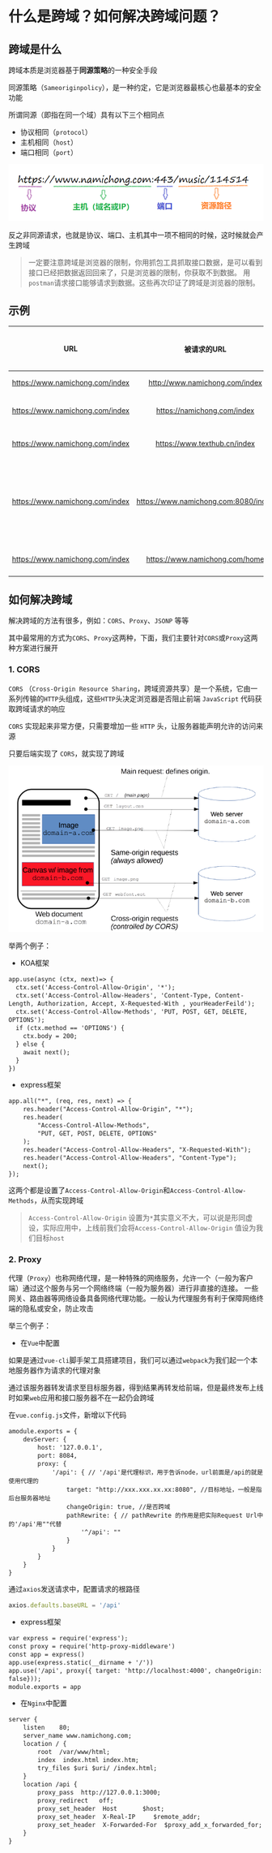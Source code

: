 # 什么是跨域？如何解决跨域问题？

## 跨域是什么

跨域本质是浏览器基于**同源策略**的一种安全手段

同源策略（`Sameoriginpolicy`），是一种约定，它是浏览器最核心也最基本的安全功能

所谓同源（即指在同一个域）具有以下三个相同点

- 协议相同（`protocol`）
- 主机相同（`host`）
- 端口相同（`port`）

![](../../public/images/url.png)

反之非同源请求，也就是协议、端口、主机其中一项不相同的时候，这时候就会产生跨域

> 一定要注意跨域是浏览器的限制，你用抓包工具抓取接口数据，是可以看到接口已经把数据返回回来了，只是浏览器的限制，你获取不到数据。
> 用`postman`请求接口能够请求到数据。这些再次印证了跨域是浏览器的限制。

## 示例

|               URL               |               被请求的URL                | 是否跨域 |            原因             |
|:-------------------------------:|:------------------------------------:|:----:|:-------------------------:|
| https://www.namichong.com/index |    http://www.namichong.com/index    |  跨域  |           协议不同            |
| https://www.namichong.com/index |     https://namichong.com/index      |  跨域  |           子域名不同           |
| https://www.namichong.com/index |     https://www.texthub.cn/index     |  跨域  |           主域名不同           |
| https://www.namichong.com/index | https://www.namichong.com:8080/index |  跨域  | 端口不同（http默认80，https默认443） |
| https://www.namichong.com/index |    https://www.namichong.com/home    | 不跨域  |            同源             |

## 如何解决跨域

解决跨域的方法有很多，例如：`CORS`、`Proxy`、`JSONP` 等等

其中最常用的方式为`CORS`、`Proxy`这两种，下面，我们主要针对`CORS`或`Proxy`这两种方案进行展开

### 1. CORS

`CORS` （`Cross-Origin Resource Sharing`，跨域资源共享）是一个系统，它由一系列传输的`HTTP`头组成，这些`HTTP`头决定浏览器是否阻止前端 `JavaScript` 代码获取跨域请求的响应

`CORS` 实现起来非常方便，只需要增加一些 `HTTP` 头，让服务器能声明允许的访问来源

只要后端实现了 `CORS`，就实现了跨域

![](../../public/images/CORS.png)

举两个例子：

- KOA框架

```js{2,4}
app.use(async (ctx, next)=> {
  ctx.set('Access-Control-Allow-Origin', '*');
  ctx.set('Access-Control-Allow-Headers', 'Content-Type, Content-Length, Authorization, Accept, X-Requested-With , yourHeaderFeild');
  ctx.set('Access-Control-Allow-Methods', 'PUT, POST, GET, DELETE, OPTIONS');
  if (ctx.method == 'OPTIONS') {
    ctx.body = 200; 
  } else {
    await next();
  }
})
```

- express框架

```js{2-6}
app.all("*", (req, res, next) => {
    res.header("Access-Control-Allow-Origin", "*");
    res.header(
        "Access-Control-Allow-Methods",
        "PUT, GET, POST, DELETE, OPTIONS"
    );
    res.header("Access-Control-Allow-Headers", "X-Requested-With");
    res.header("Access-Control-Allow-Headers", "Content-Type");
    next();
});
```

这两个都是设置了`Access-Control-Allow-Origin`和`Access-Control-Allow-Methods`，从而实现跨域

> <Badge type="warning" text="PS"/> `Access-Control-Allow-Origin` 设置为`*`其实意义不大，可以说是形同虚设，实际应用中，上线前我们会将`Access-Control-Allow-Origin` 值设为我们目标`host`

### 2. Proxy

代理（`Proxy`）也称网络代理，是一种特殊的网络服务，允许一个（一般为客户端）通过这个服务与另一个网络终端（一般为服务器）进行非直接的连接。
一些网关、路由器等网络设备具备网络代理功能。一般认为代理服务有利于保障网络终端的隐私或安全，防止攻击

举三个例子：

- 在`Vue`中配置

如果是通过`vue-cli`脚手架工具搭建项目，我们可以通过`webpack`为我们起一个本地服务器作为请求的代理对象

通过该服务器转发请求至目标服务器，得到结果再转发给前端，但是最终发布上线时如果`web`应用和接口服务器不在一起仍会跨域

在`vue.config.js`文件，新增以下代码

```js{5-13}
amodule.exports = {
    devServer: {
        host: '127.0.0.1',
        port: 8084,
        proxy: {
            '/api': { // '/api'是代理标识，用于告诉node，url前面是/api的就是使用代理的
                target: "http://xxx.xxx.xx.xx:8080", //目标地址，一般是指后台服务器地址
                changeOrigin: true, //是否跨域
                pathRewrite: { // pathRewrite 的作用是把实际Request Url中的'/api'用""代替
                    '^/api': "" 
                }
            }
        }
    }
}
```

通过`axios`发送请求中，配置请求的根路径

```js
axios.defaults.baseURL = '/api'
```

- express框架

```js{5}
var express = require('express');
const proxy = require('http-proxy-middleware')
const app = express()
app.use(express.static(__dirname + '/'))
app.use('/api', proxy({ target: 'http://localhost:4000', changeOrigin: false}));
module.exports = app
```

- 在`Nginx`中配置

```shell{9-15}
server {
    listen    80;
    server_name www.namichong.com;
    location / {
        root  /var/www/html;
        index  index.html index.htm;
        try_files $uri $uri/ /index.html;
    }
    location /api {
        proxy_pass  http://127.0.0.1:3000;
        proxy_redirect   off;
        proxy_set_header  Host       $host;
        proxy_set_header  X-Real-IP     $remote_addr;
        proxy_set_header  X-Forwarded-For  $proxy_add_x_forwarded_for;
    }
}
```

<vPageTips :links="[
    {
        text: '面试官：Vue项目中你是如何解决跨域的呢？',
        links: 'https://vue3js.cn/interview/vue/cors.html'
    },
]"/>
